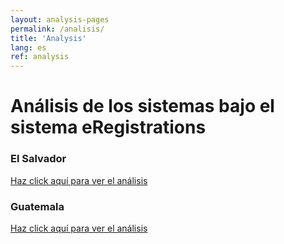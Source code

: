```yaml
---
layout: analysis-pages
permalink: /analisis/
title: 'Analysis'
lang: es
ref: analysis
---
```


# Análisis de los sistemas bajo el sistema eRegistrations

<div class="row">
  <div class="col-md-6">
    <div class="promo">
     <h3>El Salvador</h3>
      <p><a href="/analisis/elsalvador/">Haz click aquí para ver el análisis</a></p>
    </div>
  </div>
  <div class="col-md-6">
    <div class="promo">
      <h3>Guatemala</h3>
      <p><a href="/analisis/guatemala/">Haz click aquí para ver el análisis</a></p>
    </div>
  </div>
</div>